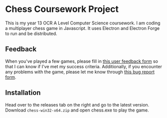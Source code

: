 # Chess Coursework Project
This is my year 13 OCR A Level Computer Science coursework. I am coding a multiplayer chess game in Javascript. It uses Electron and Electron Forge to run and be distributed.
## Feedback
When you've played a few games, please fill in [this user feedback form](https://forms.gle/p7wrHTbCUL5tgwwLA) so that I can know if I've met my success criteria.
Additionally, if you encounter any problems with the game, please let me know through [this bug report form](https://forms.gle/xd5gFYWDrZUD9SEw7).
## Installation
Head over to the releases tab on the right and go to the latest version. Download `chess-win32-x64.zip` and open chess.exe to play the game.
